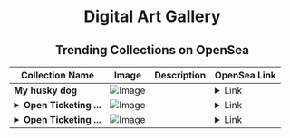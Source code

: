 <div align="center">

# Digital Art Gallery

## Trending Collections on OpenSea

| Collection Name                       | Image                                                                                     | Description                       | OpenSea Link                                                                                          |
|---------------------------------------|-------------------------------------------------------------------------------------------|-----------------------------------|--------------------------------------------------------------------------------------------------------|
| **My husky dog** | ![Image](https://i.seadn.io/s/raw/files/6e9fb4227eabd72271bdf05289ee6de3.png?w=500&auto=format?w=200&auto=format) |  | <details><summary>Link</summary>[My husky dog](https://opensea.io/collection/my-husky-dog-2)</details> |
| **<details><summary>Open Ticketing ...</summary>Open Ticketing Ecosystem Event 9088</details>** | ![Image](https://i.seadn.io/s/raw/files/ad4b567b5e819f5eb9dc8588aeb6896f.png?w=500&auto=format?w=200&auto=format) |  | <details><summary>Link</summary>[Open Ticketing Ecosystem Event 9088](https://opensea.io/collection/open-ticketing-ecosystem-event-9088)</details> |
| **<details><summary>Open Ticketing ...</summary>Open Ticketing Ecosystem Event 9087</details>** | ![Image](https://i.seadn.io/s/raw/files/ad4b567b5e819f5eb9dc8588aeb6896f.png?w=500&auto=format?w=200&auto=format) |  | <details><summary>Link</summary>[Open Ticketing Ecosystem Event 9087](https://opensea.io/collection/open-ticketing-ecosystem-event-9087)</details> |

</div>